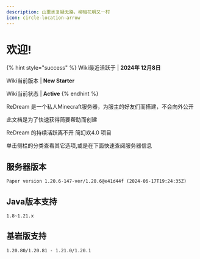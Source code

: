 ```yaml
---
description: 山重水复疑无路，柳暗花明又一村
icon: circle-location-arrow
---
```


# 欢迎!

{% hint style="success" %}
Wiki最近活跃于 | **2024年 12月8日**

Wiki当前版本     | **New Starter**

Wiki当前状态     | **Active**
{% endhint %}

ReDream 是一个私人Minecraft服务器，为服主的好友们而搭建，不会向外公开

此文档是为了快速获得简要帮助而创建

ReDream 的持续活跃离不开 简幻欢4.0 项目

单击侧栏的分类查看其它选项,或是在下面快速查阅服务器信息

## 服务器版本

```
Paper version 1.20.6-147-ver/1.20.6@e41d44f (2024-06-17T19:24:35Z)
```

## Java版本支持

```
1.8~1.21.x
```

## 基岩版支持

```
1.20.80/1.20.81 - 1.21.0/1.20.1
```
